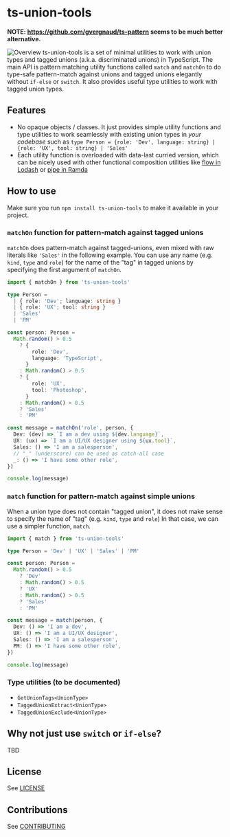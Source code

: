 # ts-union-tools

**NOTE: https://github.com/gvergnaud/ts-pattern seems to be much better alternative.**

![Overview](https://user-images.githubusercontent.com/2931577/90972783-0363a980-e557-11ea-8996-1a36182e0d2f.png)
ts-union-tools is a set of minimal utilities to work with union types and tagged unions (a.k.a. discriminated unions) in TypeScript.
The main API is pattern matching utility functions called `match` and `matchOn` to do type-safe pattern-match against unions and tagged unions elegantly without `if-else` or `switch`.
It also provides useful type utilities to work with tagged union types.

## Features

- No opaque objects / classes. It just provides simple utility functions and type utilities to work seamlessly with existing union types in _your codebase_ such as `type Person = {role: 'Dev', language: string} | {role: 'UX', tool: string} | 'Sales'`
- Each utility function is overloaded with data-last curried version, which can be nicely used with other functional composition utilities like [flow in Lodash](https://lodash.com/docs/4.17.15#flow) or [pipe in Ramda](https://ramdajs.com/docs/#pipe)

## How to use

Make sure you run `npm install ts-union-tools` to make it available in your project.

### `matchOn` function for pattern-match against tagged unions

`matchOn` does pattern-match against tagged-unions, even mixed with raw literals like `'Sales'` in the following example.
You can use any name (e.g. `kind`, `type` and `role`) for the name of the "tag" in tagged unions by specifying the first argument of `matchOn`.

```typescript
import { matchOn } from 'ts-union-tools'

type Person =
  | { role: 'Dev'; language: string }
  | { role: 'UX'; tool: string }
  | 'Sales'
  | 'PM'

const person: Person =
  Math.random() > 0.5
    ? {
        role: 'Dev',
        language: 'TypeScript',
      }
    : Math.random() > 0.5
    ? {
        role: 'UX',
        tool: 'Photoshop',
      }
    : Math.random() > 0.5
    ? 'Sales'
    : 'PM'

const message = matchOn('role', person, {
  Dev: (dev) => `I am a dev using ${dev.language}`,
  UX: (ux) => `I am a UI/UX designer using ${ux.tool}`,
  Sales: () => 'I am a salesperson',
  // "_" (underscore) can be used as catch-all case
  _: () => 'I have some other role',
})

console.log(message)
```

### `match` function for pattern-match against simple unions

When a union type does not contain "tagged union", it does not make sense to specify the name of "tag" (e.g. `kind`, `type` and `role`)
In that case, we can use a simpler function, `match`.

```typescript
import { match } from 'ts-union-tools'

type Person = 'Dev' | 'UX' | 'Sales' | 'PM'

const person: Person =
  Math.random() > 0.5
    ? 'Dev'
    : Math.random() > 0.5
    ? 'UX'
    : Math.random() > 0.5
    ? 'Sales'
    : 'PM'

const message = match(person, {
  Dev: () => 'I am a dev',
  UX: () => 'I am a UI/UX designer',
  Sales: () => 'I am a salesperson',
  PM: () => 'I have some other role',
})

console.log(message)
```

### Type utilities (to be documented)

- `GetUnionTags<UnionType>`
- `TaggedUnionExtract<UnionType>`
- `TaggedUnionExclude<UnionType>`

## Why not just use `switch` or `if-else`?

TBD

## License

See [LICENSE](./LICENSE)

## Contributions

See [CONTRIBUTING](./CONTRIBUTING.md)
